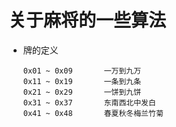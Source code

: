 # 关于麻将的一些算法

- 牌的定义

    ```
    0x01 ~ 0x09       一万到九万
    0x11 ~ 0x19       一条到九条
    0x21 ~ 0x29       一饼到九饼
    0x31 ~ 0x37       东南西北中发白
    0x41 ~ 0x48       春夏秋冬梅兰竹菊
    ```
